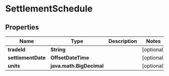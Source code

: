 

# SettlementSchedule


## Properties

| Name | Type | Description | Notes |
|------------ | ------------- | ------------- | -------------|
|**tradeId** | **String** |  |  [optional] |
|**settlementDate** | **OffsetDateTime** |  |  [optional] |
|**units** | **java.math.BigDecimal** |  |  [optional] |



